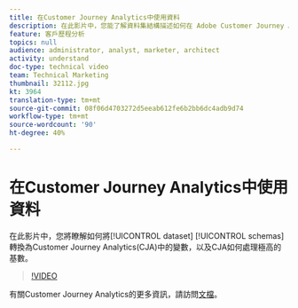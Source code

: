 ```yaml
---
title: 在Customer Journey Analytics中使用資料
description: 在此影片中，您能了解資料集結構描述如何在 Adobe Customer Journey Analytics (CJA) 中轉換為變數，以及 CJA 如何處理極高的基數。
feature: 客戶歷程分析
topics: null
audience: administrator, analyst, marketer, architect
activity: understand
doc-type: technical video
team: Technical Marketing
thumbnail: 32112.jpg
kt: 3964
translation-type: tm+mt
source-git-commit: 08f06d4703272d5eeab612fe6b2bb6dc4adb9d74
workflow-type: tm+mt
source-wordcount: '90'
ht-degree: 40%

---
```



# 在Customer Journey Analytics中使用資料

在此影片中，您將瞭解如何將[!UICONTROL dataset] [!UICONTROL schemas]轉換為Customer Journey Analytics(CJA)中的變數，以及CJA如何處理極高的基數。

>[!VIDEO](https://video.tv.adobe.com/v/32112/?quality=12)

有關Customer Journey Analytics的更多資訊，請訪問[文檔](https://docs.adobe.com/content/help/zh-Hant/analytics-platform/using/cja-landing.html)。
